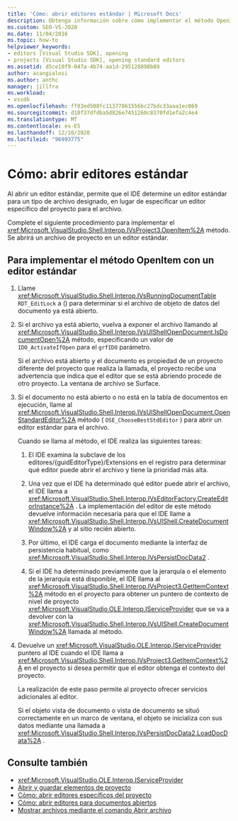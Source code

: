 ```yaml
---
title: 'Cómo: abrir editores estándar | Microsoft Docs'
description: Obtenga información sobre cómo implementar el método OpenItem con un editor estándar. El IDE determina un editor estándar para un tipo de archivo designado.
ms.custom: SEO-VS-2020
ms.date: 11/04/2016
ms.topic: how-to
helpviewer_keywords:
- editors [Visual Studio SDK], opening
- projects [Visual Studio SDK], opening standard editors
ms.assetid: d5ce10f9-047a-4b74-aa1d-295128898b89
author: acangialosi
ms.author: anthc
manager: jillfra
ms.workload:
- vssdk
ms.openlocfilehash: ff03ed508fc11377861556bc27bdc33aaa1ec069
ms.sourcegitcommit: d10f37dfdba5d826e7451260c8370fd1efa2c4e4
ms.translationtype: MT
ms.contentlocale: es-ES
ms.lasthandoff: 12/10/2020
ms.locfileid: "96993775"
---
```

# <a name="how-to-open-standard-editors"></a>Cómo: abrir editores estándar
Al abrir un editor estándar, permite que el IDE determine un editor estándar para un tipo de archivo designado, en lugar de especificar un editor específico del proyecto para el archivo.

 Complete el siguiente procedimiento para implementar el <xref:Microsoft.VisualStudio.Shell.Interop.IVsProject3.OpenItem%2A> método. Se abrirá un archivo de proyecto en un editor estándar.

## <a name="to-implement-the-openitem-method-with-a-standard-editor"></a>Para implementar el método OpenItem con un editor estándar

1. Llame <xref:Microsoft.VisualStudio.Shell.Interop.IVsRunningDocumentTable> `RDT_EditLock` a () para determinar si el archivo de objeto de datos del documento ya está abierto.

2. Si el archivo ya está abierto, vuelva a exponer el archivo llamando al <xref:Microsoft.VisualStudio.Shell.Interop.IVsUIShellOpenDocument.IsDocumentOpen%2A> método, especificando un valor de `IDO_ActivateIfOpen` para el `grfIDO` parámetro.

     Si el archivo está abierto y el documento es propiedad de un proyecto diferente del proyecto que realiza la llamada, el proyecto recibe una advertencia que indica que el editor que se está abriendo procede de otro proyecto. La ventana de archivo se Surface.

3. Si el documento no está abierto o no está en la tabla de documentos en ejecución, llame al <xref:Microsoft.VisualStudio.Shell.Interop.IVsUIShellOpenDocument.OpenStandardEditor%2A> método ( `OSE_ChooseBestStdEditor` ) para abrir un editor estándar para el archivo.

     Cuando se llama al método, el IDE realiza las siguientes tareas:

    1. El IDE examina la subclave de los editores/{guidEditorType}/Extensions en el registro para determinar qué editor puede abrir el archivo y tiene la prioridad más alta.

    2. Una vez que el IDE ha determinado qué editor puede abrir el archivo, el IDE llama a <xref:Microsoft.VisualStudio.Shell.Interop.IVsEditorFactory.CreateEditorInstance%2A> . La implementación del editor de este método devuelve información necesaria para que el IDE llame a <xref:Microsoft.VisualStudio.Shell.Interop.IVsUIShell.CreateDocumentWindow%2A> y al sitio recién abierto.

    3. Por último, el IDE carga el documento mediante la interfaz de persistencia habitual, como <xref:Microsoft.VisualStudio.Shell.Interop.IVsPersistDocData2> .

    4. Si el IDE ha determinado previamente que la jerarquía o el elemento de la jerarquía está disponible, el IDE llama al <xref:Microsoft.VisualStudio.Shell.Interop.IVsProject3.GetItemContext%2A> método en el proyecto para obtener un puntero de contexto de nivel de proyecto <xref:Microsoft.VisualStudio.OLE.Interop.IServiceProvider> que se va a devolver con la <xref:Microsoft.VisualStudio.Shell.Interop.IVsUIShell.CreateDocumentWindow%2A> llamada al método.

4. Devuelve un <xref:Microsoft.VisualStudio.OLE.Interop.IServiceProvider> puntero al IDE cuando el IDE llama a <xref:Microsoft.VisualStudio.Shell.Interop.IVsProject3.GetItemContext%2A> en el proyecto si desea permitir que el editor obtenga el contexto del proyecto.

     La realización de este paso permite al proyecto ofrecer servicios adicionales al editor.

     Si el objeto vista de documento o vista de documento se situó correctamente en un marco de ventana, el objeto se inicializa con sus datos mediante una llamada a <xref:Microsoft.VisualStudio.Shell.Interop.IVsPersistDocData2.LoadDocData%2A> .

## <a name="see-also"></a>Consulte también
- <xref:Microsoft.VisualStudio.OLE.Interop.IServiceProvider>
- [Abrir y guardar elementos de proyecto](../extensibility/internals/opening-and-saving-project-items.md)
- [Cómo: abrir editores específicos del proyecto](../extensibility/how-to-open-project-specific-editors.md)
- [Cómo: abrir editores para documentos abiertos](../extensibility/how-to-open-editors-for-open-documents.md)
- [Mostrar archivos mediante el comando Abrir archivo](../extensibility/internals/displaying-files-by-using-the-open-file-command.md)
